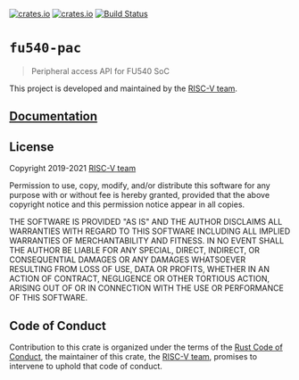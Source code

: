 [![crates.io](https://img.shields.io/crates/d/fu540-pac.svg)](https://crates.io/crates/fu540-pac)
[![crates.io](https://img.shields.io/crates/v/fu540-pac.svg)](https://crates.io/crates/fu540-pac)
[![Build Status](https://travis-ci.org/riscv-rust/fu540-pac.svg?branch=master)](https://travis-ci.org/riscv-rust/fu540-pac)

# `fu540-pac`

> Peripheral access API for FU540 SoC

This project is developed and maintained by the [RISC-V team][team].

## [Documentation](https://docs.rs/crate/fu540-pac)

## License

Copyright 2019-2021 [RISC-V team][team]

Permission to use, copy, modify, and/or distribute this software for any purpose
with or without fee is hereby granted, provided that the above copyright notice
and this permission notice appear in all copies.

THE SOFTWARE IS PROVIDED "AS IS" AND THE AUTHOR DISCLAIMS ALL WARRANTIES WITH
REGARD TO THIS SOFTWARE INCLUDING ALL IMPLIED WARRANTIES OF MERCHANTABILITY AND
FITNESS. IN NO EVENT SHALL THE AUTHOR BE LIABLE FOR ANY SPECIAL, DIRECT,
INDIRECT, OR CONSEQUENTIAL DAMAGES OR ANY DAMAGES WHATSOEVER RESULTING FROM LOSS
OF USE, DATA OR PROFITS, WHETHER IN AN ACTION OF CONTRACT, NEGLIGENCE OR OTHER
TORTIOUS ACTION, ARISING OUT OF OR IN CONNECTION WITH THE USE OR PERFORMANCE OF
THIS SOFTWARE.

## Code of Conduct

Contribution to this crate is organized under the terms of the [Rust Code of
Conduct][CoC], the maintainer of this crate, the [RISC-V team][team], promises
to intervene to uphold that code of conduct.

[CoC]: CODE_OF_CONDUCT.md
[team]: https://github.com/rust-embedded/wg#the-risc-v-team
